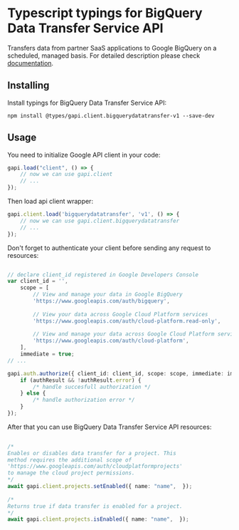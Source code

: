 # Typescript typings for BigQuery Data Transfer Service API
Transfers data from partner SaaS applications to Google BigQuery on a scheduled, managed basis.
For detailed description please check [documentation](https://cloud.google.com/bigquery/).

## Installing

Install typings for BigQuery Data Transfer Service API:
```
npm install @types/gapi.client.bigquerydatatransfer-v1 --save-dev
```

## Usage

You need to initialize Google API client in your code:
```typescript
gapi.load("client", () => { 
    // now we can use gapi.client
    // ... 
});
```

Then load api client wrapper:
```typescript
gapi.client.load('bigquerydatatransfer', 'v1', () => {
    // now we can use gapi.client.bigquerydatatransfer
    // ... 
});
```

Don't forget to authenticate your client before sending any request to resources:
```typescript

// declare client_id registered in Google Developers Console
var client_id = '',
    scope = [     
        // View and manage your data in Google BigQuery
        'https://www.googleapis.com/auth/bigquery',
    
        // View your data across Google Cloud Platform services
        'https://www.googleapis.com/auth/cloud-platform.read-only',
    
        // View and manage your data across Google Cloud Platform services
        'https://www.googleapis.com/auth/cloud-platform',
    ],
    immediate = true;
// ...

gapi.auth.authorize({ client_id: client_id, scope: scope, immediate: immediate }, authResult => {
    if (authResult && !authResult.error) {
        /* handle succesfull authorization */
    } else {
        /* handle authorization error */
    }
});            
```

After that you can use BigQuery Data Transfer Service API resources:

```typescript 
    
/* 
Enables or disables data transfer for a project. This
method requires the additional scope of
'https://www.googleapis.com/auth/cloudplatformprojects'
to manage the cloud project permissions.  
*/
await gapi.client.projects.setEnabled({ name: "name",  }); 
    
/* 
Returns true if data transfer is enabled for a project.  
*/
await gapi.client.projects.isEnabled({ name: "name",  });
```
